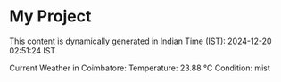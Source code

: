 # My Project

This content is dynamically generated in Indian Time (IST): 2024-12-20 02:51:24 IST


Current Weather in Coimbatore:
Temperature: 23.88 °C
Condition: mist
